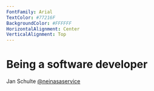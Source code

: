 ```yaml
---
FontFamily: Arial
TextColor: #77216F
BackgroundColor: #FFFFFF
HorizontalAlignment: Center
VerticalAlignment: Top
---
```

# Being a software developer

Jan Schulte
[@neinasaservice](https://twitter.com/neinasaservice)